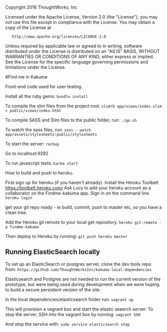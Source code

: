    Copyright 2016 ThoughtWorks, Inc

   Licensed under the Apache License, Version 2.0 (the "License");
   you may not use this file except in compliance with the License.
   You may obtain a copy of the License at

       http://www.apache.org/licenses/LICENSE-2.0

   Unless required by applicable law or agreed to in writing, software
   distributed under the License is distributed on an "AS IS" BASIS,
   WITHOUT WARRANTIES OR CONDITIONS OF ANY KIND, either express or implied.
   See the License for the specific language governing permissions and
   limitations under the License.

#Find me in Kakuma

Front-end code used for user testing.

Install all the ruby gems:
``bundle install``

To compile the slim files from the project root:
``slimrb app/views/index.slim > public/views/index.html``

To compile SASS and Slim files to the public folder, run:
``./go.sh``

To watch the sass files, run:
``sass --watch app/assets/stylesheets:public/stylesheets``

To start the server:
``rackup``

Go to localhost:9292

To run javascript tests:
``karma start``




How to build and push to heroku.

First sign up for heroku (if you haven't already).
Install the Heroku Toolbelt https://toolbelt.heroku.com/
Ask Lucy to add your heroku account as a collaborator on the Findme-kakuma app.
Sign in on the command line
``heroku login``

get your git repo ready - ie build, commit, push to master etc, so you have a clean tree.

Add the Heroku git remote to your local get repository.
``heroku git:remote -a findme-kakuma``

Then deploy to Heroku by running:
``git push heroku master``

## Running ElasticSearch locally
To set up an ElasticSearch or postgres server, clone the dev tools repo from:
``https://github.com/ThoughtWorksInc/kakuma-local-dependencies``

Elasticsearch and Postgres are not needed to run the current version of the prototype, but were being used during development when we were hoping to build a secure persistent version of the site.

In the local dependencies/elasticsearch folder run:
``vagrant up``

This will provision a vagrant box and start the elastic seaerch server.
To stop the server, SSH into the vagrant box by running:
``vagrant SSH``

And stop the service with:
``sudo service elasticsearch stop``
